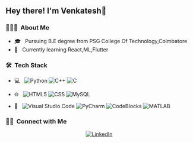 

<h2> Hey there! I'm Venkatesh👋</h2>

<h3> 👨🏻‍💻 &nbsp;About Me </h3>

- 🎓 &nbsp; Pursuing B.E degree from PSG College Of Technology,Coimbatore
- 🌱 &nbsp; Currently learning React,ML,Flutter 

<h3> 🛠 &nbsp;Tech Stack</h3>

- 💻 &nbsp;
  ![Python](https://img.shields.io/badge/-Python-333333?style=flat&logo=python)
  ![C++](https://img.shields.io/badge/-C++-333333?style=flat&logo=C++&logoColor=00599C)
  ![C](https://img.shields.io/badge/-C-333333?style=flat&logo=C&logoColor=007396)
  
- 🌐 &nbsp;
  ![HTML5](https://img.shields.io/badge/-HTML5-333333?style=flat&logo=HTML5)
  ![CSS](https://img.shields.io/badge/-CSS-333333?style=flat&logo=CSS3&logoColor=1572B6)
  ![MySQL](https://img.shields.io/badge/-MySQL-333333?style=flat&logo=mysql)
- 🔧 &nbsp;
  ![Visual Studio Code](https://img.shields.io/badge/-Visual%20Studio%20Code-333333?style=flat&logo=visual-studio-code&logoColor=007ACC)
  ![PyCharm](https://img.shields.io/badge/-PyCharm-333333?style=flat&logo=PyCharm)
  ![CodeBlocks](https://img.shields.io/badge/-CodeBlocks-333333?style=flat&logo=CodeBlocks&logoColor=2C2255)
  ![MATLAB](https://img.shields.io/badge/-MATLAB-333333?style=flat&logo=MATLAB&logoColor=00599C)
  


<h3> 🤝🏻 &nbsp;Connect with Me </h3>

<p align="center">
<a href="https://www.linkedin.com/in/venkateshan-r-2828011ba/"><img alt="LinkedIn" src="https://img.shields.io/badge/LinkedIn-Venkatesh-blue?style=flat-square&logo=linkedin"></a>
</p>


